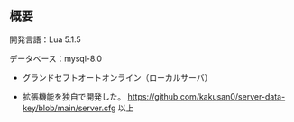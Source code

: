 ## 概要

開発言語：Lua 5.1.5

データベース：mysql-8.0

- グランドセフトオートオンライン（ローカルサーバ）

- 拡張機能を独自で開発した。
https://github.com/kakusan0/server-data-key/blob/main/server.cfg
以上
